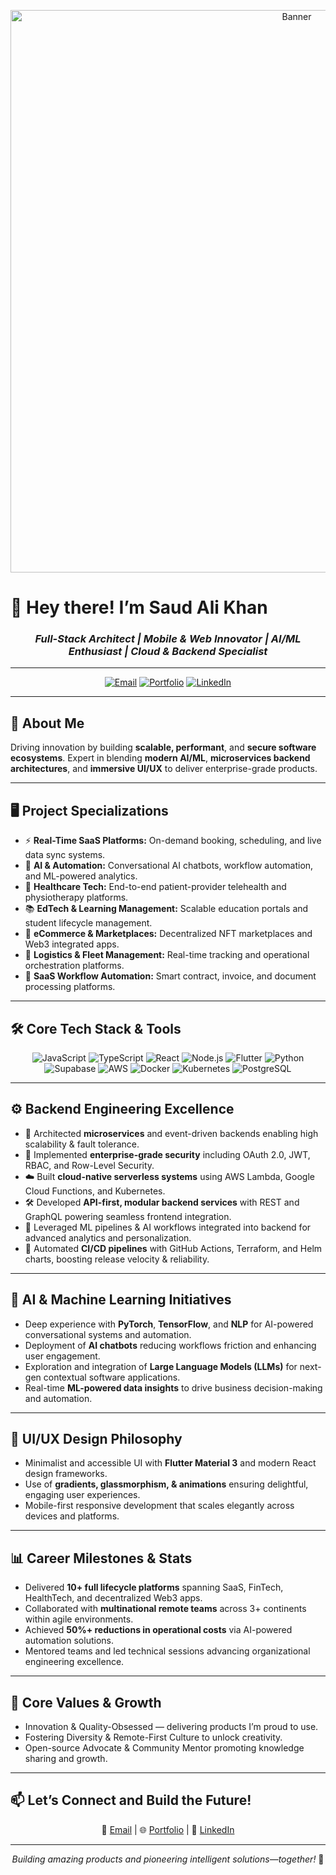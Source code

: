 <p align="center">
  <img src="image.jpg" alt="Banner" width="900"/>
</p>

# 👋 Hey there! I’m **Saud Ali Khan**

<h3 align="center">
  <em>Full-Stack Architect | Mobile & Web Innovator | AI/ML Enthusiast | Cloud & Backend Specialist</em>
</h3>

---

<p align="center">
  <a href="mailto:saksaud7411@gmail.com"><img src="https://img.shields.io/badge/Email-grey?style=for-the-badge&logo=gmail" alt="Email" /></a>
  <a href="https://your-website.com"><img src="https://img.shields.io/badge/Portfolio-43b581?style=for-the-badge&logo=internet-archive&logoColor=white" alt="Portfolio" /></a>
  <a href="https://www.linkedin.com/in/saud-ali-khan-35b366191"><img src="https://img.shields.io/badge/LinkedIn-blue?style=for-the-badge&logo=linkedin" alt="LinkedIn" /></a>
</p>

---

## 🚀 About Me

Driving innovation by building **scalable, performant**, and **secure software ecosystems**. Expert in blending **modern AI/ML**, **microservices backend architectures**, and **immersive UI/UX** to deliver enterprise-grade products.

---

## 🖥️ Project Specializations

- ⚡ **Real-Time SaaS Platforms:** On-demand booking, scheduling, and live data sync systems.  
- 🤖 **AI & Automation:** Conversational AI chatbots, workflow automation, and ML-powered analytics.  
- 🏥 **Healthcare Tech:** End-to-end patient-provider telehealth and physiotherapy platforms.  
- 📚 **EdTech & Learning Management:** Scalable education portals and student lifecycle management.  
- 🛒 **eCommerce & Marketplaces:** Decentralized NFT marketplaces and Web3 integrated apps.  
- 🚚 **Logistics & Fleet Management:** Real-time tracking and operational orchestration platforms.  
- 📄 **SaaS Workflow Automation:** Smart contract, invoice, and document processing platforms.

---

## 🛠 Core Tech Stack & Tools

<p align="center">
  <img src="https://img.shields.io/badge/JavaScript-F7DF1E?style=for-the-badge&logo=javascript&logoColor=black" alt="JavaScript" />
  <img src="https://img.shields.io/badge/TypeScript-3178C6?style=for-the-badge&logo=typescript&logoColor=white" alt="TypeScript" />
  <img src="https://img.shields.io/badge/React-20232A?style=for-the-badge&logo=react&logoColor=61dafb" alt="React" />
  <img src="https://img.shields.io/badge/Node.js-339933?style=for-the-badge&logo=node.js&logoColor=white" alt="Node.js" />
  <img src="https://img.shields.io/badge/Flutter-02569B?style=for-the-badge&logo=flutter&logoColor=white" alt="Flutter" />
  <img src="https://img.shields.io/badge/Python-3670A0?style=for-the-badge&logo=python&logoColor=ffdd54" alt="Python" />
  <img src="https://img.shields.io/badge/Supabase-222?style=for-the-badge&logo=supabase&logoColor=3fcf8e" alt="Supabase" />
  <img src="https://img.shields.io/badge/AWS-232F3E?style=for-the-badge&logo=amazon-aws&logoColor=ff9900" alt="AWS" />
  <img src="https://img.shields.io/badge/Docker-2496ED?style=for-the-badge&logo=docker&logoColor=white" alt="Docker" />
  <img src="https://img.shields.io/badge/Kubernetes-326CE5?style=for-the-badge&logo=kubernetes&logoColor=white" alt="Kubernetes" />
  <img src="https://img.shields.io/badge/PostgreSQL-4169E1?style=for-the-badge&logo=postgresql&logoColor=white" alt="PostgreSQL" />
</p>

---

## ⚙️ Backend Engineering Excellence

- 🚀 Architected **microservices** and event-driven backends enabling high scalability & fault tolerance.  
- 🔐 Implemented **enterprise-grade security** including OAuth 2.0, JWT, RBAC, and Row-Level Security.  
- ☁️ Built **cloud-native serverless systems** using AWS Lambda, Google Cloud Functions, and Kubernetes.  
- 🛠 Developed **API-first, modular backend services** with REST and GraphQL powering seamless frontend integration.  
- 🤖 Leveraged ML pipelines & AI workflows integrated into backend for advanced analytics and personalization.  
- 🔄 Automated **CI/CD pipelines** with GitHub Actions, Terraform, and Helm charts, boosting release velocity & reliability.

---

## 🤖 AI & Machine Learning Initiatives

- Deep experience with **PyTorch**, **TensorFlow**, and **NLP** for AI-powered conversational systems and automation.  
- Deployment of **AI chatbots** reducing workflows friction and enhancing user engagement.  
- Exploration and integration of **Large Language Models (LLMs)** for next-gen contextual software applications.  
- Real-time **ML-powered data insights** to drive business decision-making and automation.

---

## 🎨 UI/UX Design Philosophy

- Minimalist and accessible UI with **Flutter Material 3** and modern React design frameworks.  
- Use of **gradients, glassmorphism, & animations** ensuring delightful, engaging user experiences.  
- Mobile-first responsive development that scales elegantly across devices and platforms.

---

## 📊 Career Milestones & Stats

- Delivered **10+ full lifecycle platforms** spanning SaaS, FinTech, HealthTech, and decentralized Web3 apps.  
- Collaborated with **multinational remote teams** across 3+ continents within agile environments.  
- Achieved **50%+ reductions in operational costs** via AI-powered automation solutions.  
- Mentored teams and led technical sessions advancing organizational engineering excellence.

---

## 🌱 Core Values & Growth

- Innovation & Quality-Obsessed — delivering products I’m proud to use.  
- Fostering Diversity & Remote-First Culture to unlock creativity.  
- Open-source Advocate & Community Mentor promoting knowledge sharing and growth.

---

## 📫 Let’s Connect and Build the Future!

<p align="center">
  📧 <a href="mailto:saksaud7411@gmail.com">Email</a> | 🌐 <a href="https://your-website.com">Portfolio</a> | 🔗 <a href="https://www.linkedin.com/in/saud-ali-khan-35b366191">LinkedIn</a>
</p>

---

<p align="center">
    <em>Building amazing products and pioneering intelligent solutions—together!</em> 🚀
</p>
